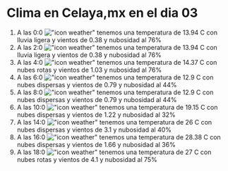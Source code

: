 # Clima en Celaya,mx en el dia 03

1. A las 0:0 !["icon weather"](http://openweathermap.org/img/w/10n.png) tenemos una temperatura de 13.94 C con lluvia ligera y  vientos de 0.38 y nubosidad al 76%
1. A las 2:0 !["icon weather"](http://openweathermap.org/img/w/10n.png) tenemos una temperatura de 13.94 C con lluvia ligera y  vientos de 0.38 y nubosidad al 76%
1. A las 4:0 !["icon weather"](http://openweathermap.org/img/w/04n.png) tenemos una temperatura de 14.37 C con nubes rotas y  vientos de 1.03 y nubosidad al 76%
1. A las 6:0 !["icon weather"](http://openweathermap.org/img/w/03n.png) tenemos una temperatura de 12.9 C con nubes dispersas y  vientos de 0.79 y nubosidad al 44%
1. A las 8:0 !["icon weather"](http://openweathermap.org/img/w/03d.png) tenemos una temperatura de 12.9 C con nubes dispersas y  vientos de 0.79 y nubosidad al 44%
1. A las 10:0 !["icon weather"](http://openweathermap.org/img/w/03d.png) tenemos una temperatura de 19.15 C con nubes dispersas y  vientos de 1.22 y nubosidad al 32%
1. A las 14:0 !["icon weather"](http://openweathermap.org/img/w/03d.png) tenemos una temperatura de 26 C con nubes dispersas y  vientos de 3.1 y nubosidad al 40%
1. A las 16:0 !["icon weather"](http://openweathermap.org/img/w/03d.png) tenemos una temperatura de 28.38 C con nubes dispersas y  vientos de 1.66 y nubosidad al 36%
1. A las 18:0 !["icon weather"](http://openweathermap.org/img/w/04d.png) tenemos una temperatura de 27 C con nubes rotas y  vientos de 4.1 y nubosidad al 75%
